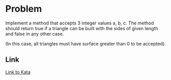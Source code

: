 # Problem

Implement a method that accepts 3 integer values a, b, c. The method should return true if a triangle can be built with the sides of given length and false in any other case.

(In this case, all triangles must have surface greater than 0 to be accepted).

## Link

[Link to Kata](https://www.codewars.com/kata/56606694ec01347ce800001b/train/javascript)